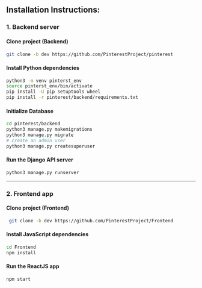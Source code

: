## Installation Instructions:

### 1. Backend server

#### Clone project (Backend)

```bash
git clone -b dev https://github.com/PinterestProject/pinterest
```

#### Install Python dependencies

```bash
python3 -m venv pinterst_env
source pinterst_env/bin/activate
pip install -U pip setuptools wheel
pip install -r pinterest/backend/requirements.txt
```

#### Initialize Database

```bash
cd pinterest/backend
python3 manage.py makemigrations
python3 manage.py migrate
# create an admin user
python3 manage.py createsuperuser
```

#### Run the Django API server

```bash
python3 manage.py runserver
```

---

### 2. Frontend app

#### Clone project (Frontend)

```bash
 git clone -b dev https://github.com/PinterestProject/Frontend
```

#### Install JavaScript dependencies

```bash
cd Frontend
npm install
```

#### Run the ReactJS app

```bash
npm start
```

